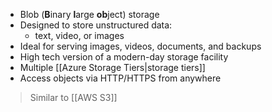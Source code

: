 - ﻿﻿Blob (**B**inary **l**arge **ob**ject) storage
- ﻿﻿Designed to store unstructured data:
	- ﻿﻿text, video, or images
- ﻿﻿Ideal for serving images, videos, documents, and backups
- ﻿﻿High tech version of a modern-day storage facility
- ﻿﻿Multiple [[Azure Storage Tiers|storage tiers]]
- ﻿﻿Access objects via HTTP/HTTPS from anywhere

> Similar to [[AWS S3]]